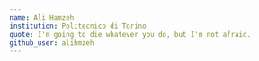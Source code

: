 ```yaml
---
name: Ali Hamzeh
institution: Politecnico di Torino
quote: I'm going to die whatever you do, but I'm not afraid.
github_user: alihmzeh
---
```

